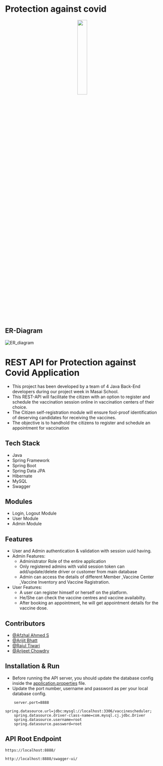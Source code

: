 # Protection against covid
<p align="center">
  <img style="width:25%;" src="https://github.com/suraj-996/lying-powder-9405/blob/main/images/b%20(2).png" />
</p>

## ER-Diagram
![ER_diagram](https://user-images.githubusercontent.com/96117548/208404656-8473c0c5-da53-4021-99b8-c7cc8829658f.jpg)

# REST API for Protection against Covid Application

* This project has been developed by a team of 4 Java Back-End developers during our project week in Masai School. 
* This REST-API will facilitate the citizen with an option to register and schedule the vaccination session online in vaccination centers of their choice.
* The Citizen self-registration module will ensure fool-proof identification of deserving candidates for receiving the vaccines.
* The objective is to handhold the citizens to register and schedule an appointment for vaccination

## Tech Stack

* Java
* Spring Framework
* Spring Boot
* Spring Data JPA
* Hibernate
* MySQL
* Swagger

## Modules

* Login, Logout Module
* User Module
* Admin Module

## Features

* User and Admin authentication & validation with session uuid having.
* Admin Features:
    * Administrator Role of the entire application
    * Only registered admins with valid session token can add/update/delete driver or customer from main database
    * Admin can access the details of different Member ,Vaccine Center ,Vaccine Inventory and Vaccine Ragistration.
* User Features:
    * A user can register himself or herself on the platform.
    * He/She can check the vaccine centres and vaccine availabilty.
    * After booking an appointment, he will get appointment details for the vaccine dose.    


## Contributors

* [@Afzhal Ahmed S](https://github.com/Afzhal-ahmed-s)
* [@Arijit Bhatt](https://github.com/ARIJIT321)
* [@Rajul Tiwari](https://github.com/Rajul-Tiwari)
* [@Arijeet Chowdry](https://github.com/arijeet8008)


## Installation & Run

* Before running the API server, you should update the database config inside the [application.properties](https://github.com/suraj-996/lying-powder-9405/blob/main/Covid-19-VaccineScheduler/src/main/resources/application.properties) file. 
* Update the port number, username and password as per your local database config.

```
    server.port=8888
    spring.datasource.url=jdbc:mysql://localhost:3306/vaccinescheduler;
    spring.datasource.driver-class-name=com.mysql.cj.jdbc.Driver
    spring.datasource.username=root
    spring.datasource.password=root
```

## API Root Endpoint

`https://localhost:8888/`

`http://localhost:8888/swagger-ui/`


